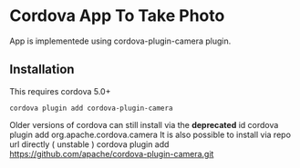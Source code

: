 # Cordova App To Take Photo
App is implementede using cordova-plugin-camera plugin.

## Installation

This requires cordova 5.0+

    cordova plugin add cordova-plugin-camera
Older versions of cordova can still install via the __deprecated__ id
    cordova plugin add org.apache.cordova.camera
It is also possible to install via repo url directly ( unstable )
    cordova plugin add https://github.com/apache/cordova-plugin-camera.git

